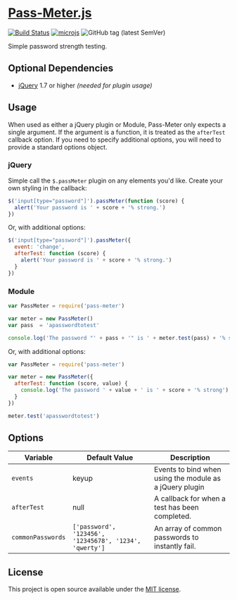 # [Pass-Meter.js](https://github.com/syntaqx/pass-meter)

[![Build Status](https://travis-ci.com/syntaqx/pass-meter.svg?branch=master)](https://travis-ci.com/syntaqx/pass-meter)
[![microjs](https://img.shields.io/badge/microjs-0.7kb-blueviolet)](http://microjs.com/#pass-meter)
![GitHub tag (latest SemVer)](https://img.shields.io/github/v/tag/syntaqx/pass-meter?sort=semver)

Simple password strength testing.

## Optional Dependencies

* [jQuery](https://jquery.com/) 1.7 or higher *(needed for plugin usage)*

## Usage

When used as either a jQuery plugin or Module, Pass-Meter only expects a single
argument. If the argument is a function, it is treated as the `afterTest`
callback option. If you need to specify additional options, you will need to
provide a standard options object.

### jQuery

Simple call the `$.passMeter` plugin on any elements you'd like. Create your own
styling in the callback:

```js
$('input[type="password"]').passMeter(function (score) {
  alert('Your password is ' + score + '% strong.')
})
```

Or, with additional options:

```js
$('input[type="password"]').passMeter({
  event: 'change',
  afterTest: function (score) {
    alert('Your password is ' + score + '% strong.')
  }
})
```

### Module

```js
var PassMeter = require('pass-meter')

var meter = new PassMeter()
var pass  = 'apasswordtotest'

console.log('The password "' + pass + '" is ' + meter.test(pass) + '% strong')
```

Or, with additional options:

```js
var PassMeter = require('pass-meter')

var meter = new PassMeter({
  afterTest: function (score, value) {
    console.log('The password ' + value + ' is ' + score + '% strong')
  }
})

meter.test('apasswordtotest')
```

## Options

<table>
  <thead>
    <tr>
      <th>Variable</th>
      <th>Default Value</th>
      <th>Description</th>
    </tr>
  </thead>
  <tbody>
    <tr>
      <td><code>events</code></td>
      <td>keyup</td>
      <td>Events to bind when using the module as a jQuery plugin</td>
    </tr>
    <tr>
      <td><code>afterTest</code></td>
      <td>null</td>
      <td>A callback for when a test has been completed.</td>
    </tr>
    <tr>
      <td><code>commonPasswords</code></td>
      <td><code>['password', '123456', '12345678', '1234', 'qwerty']</code></td>
      <td>An array of common passwords to instantly fail.</td>
    </tr>
  </tbody>
</table>

## License

This project is open source available under the [MIT license](./LICENSE).
